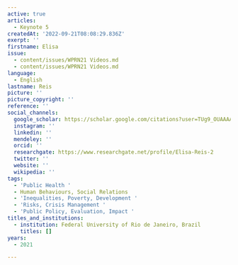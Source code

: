 ```yaml
---
active: true
articles:
  - Keynote 5
createdAt: '2022-09-21T08:08:29.836Z'
exerpt: ''
firstname: Elisa
issue:
  - content/issues/WPRN21 Videos.md
  - content/issues/WPRN21 Videos.md
language:
  - English
lastname: Reis
picture: ''
picture_copyright: ''
reference: ''
social_channels:
  google_scholar: https://scholar.google.com/citations?user=TUg9_OUAAAAJ&hl=en
  instagram: ''
  linkedin: ''
  mendeley: ''
  orcid: ''
  researchgate: https://www.researchgate.net/profile/Elisa-Reis-2
  twitter: ''
  website: ''
  wikipedia: ''
tags:
  - 'Public Health '
  - Human Behaviours, Social Relations
  - 'Inequalities, Poverty, Development '
  - 'Risks, Crisis Management '
  - 'Public Policy, Evaluation, Impact '
titles_and_institutions:
  - institution: Federal University of Rio de Janeiro, Brazil
    titles: []
years:
  - 2021

---
```


